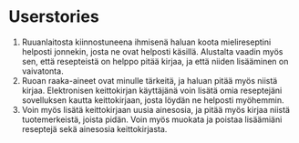 # Userstories
1. Ruuanlaitosta kiinnostuneena ihmisenä haluan koota mielireseptini helposti jonnekin, josta ne ovat helposti käsillä. Alustalta
vaadin myös sen, että resepteistä on helppo pitää kirjaa, ja että niiden lisääminen on vaivatonta. 
2. Ruoan raaka-aineet ovat minulle tärkeitä, ja haluan pitää myös niistä kirjaa. Elektronisen keittokirjan käyttäjänä voin lisätä omia reseptejäni sovelluksen kautta
keittokirjaan, josta löydän ne helposti myöhemmin. 
3. Voin myös lisätä keittokirjaan uusia ainesosia, ja pitää myös kirjaa niistä
tuotemerkeistä, joista pidän.  Voin myös muokata ja poistaa lisäämiäni reseptejä sekä ainesosia keittokirjasta.  
 
